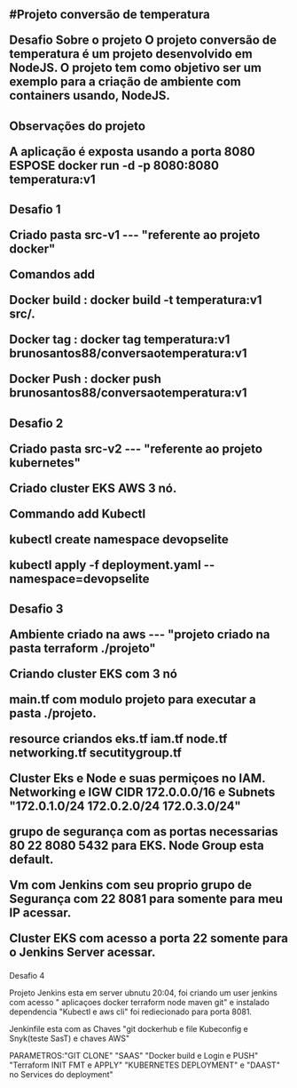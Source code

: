 #Projeto conversão de temperatura </p>
Desafio 
Sobre o projeto
O projeto conversão de temperatura é um projeto desenvolvido em NodeJS. O projeto tem como objetivo ser um exemplo para a criação de ambiente com containers usando,
NodeJS. </p>
-------------------------------------------------------------------------------------------------------------------------------------------------------------------
Observações do projeto </p>
A aplicação é exposta usando a porta 8080
ESPOSE 
docker run -d -p  8080:8080 temperatura:v1 
-------------------------------------------------------------------------------------------------------------------------------------------------------------------
Desafio 1 </p>
Criado pasta src-v1 --- "referente ao projeto docker"  </p>
Comandos add  </p>
Docker build : 
docker build -t temperatura:v1 src/. </p>
Docker tag :
docker tag temperatura:v1 brunosantos88/conversaotemperatura:v1 </p>
Docker Push :
docker push brunosantos88/conversaotemperatura:v1
-------------------------------------------------------------------------------------------------------------------------------------------------------------------
Desafio 2 </p>
Criado pasta src-v2 --- "referente ao projeto kubernetes"  </p>
Criado cluster EKS AWS 3 nó. </p>
Commando add Kubectl </p>
kubectl create namespace devopselite  </p>
kubectl apply -f deployment.yaml --namespace=devopselite
-------------------------------------------------------------------------------------------------------------------------------------------------------------------
Desafio 3 </p>
Ambiente criado na aws   --- "projeto criado na pasta terraform ./projeto" </p>
Criando cluster EKS com 3 nó  </p>
main.tf com modulo projeto para executar a pasta ./projeto. </p>
resource criandos eks.tf iam.tf node.tf networking.tf secutitygroup.tf </p>
Cluster Eks e Node e suas permiçoes no IAM. Networking e IGW CIDR 172.0.0.0/16 e Subnets "172.0.1.0/24 172.0.2.0/24 172.0.3.0/24" </p>
grupo de segurança com as portas necessarias 80 22 8080 5432 para EKS. Node Group esta default. </p>
Vm com Jenkins com seu proprio grupo de Segurança com 22 8081 para somente para meu IP acessar. </p>
Cluster EKS com acesso a porta 22 somente para o Jenkins Server acessar. </p>
--------------------------------------------------------------------------------------------------------------------------------------------------------------------
Desafio 4 </p>
Projeto Jenkins esta em server ubnutu 20:04, foi criando um user jenkins com acesso " aplicaçoes docker terraform node maven git" e instalado dependencia "Kubectl e aws cli" foi rediecionado para porta 8081. </p>
Jenkinfile esta com as Chaves "git dockerhub e file Kubeconfig e Snyk(teste SasT) e chaves AWS" </p>
PARAMETROS:"GIT CLONE" "SAAS" "Docker build e Login e PUSH" "Terraform INIT FMT e APPLY" "KUBERNETES DEPLOYMENT" e "DAAST" no Services do deployment" </p>
